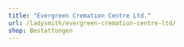 ```yaml
---
title: "Evergreen Cremation Centre Ltd."
url: /ladysmith/evergreen-cremation-centre-ltd/
shop: Bestattungen
---
```


